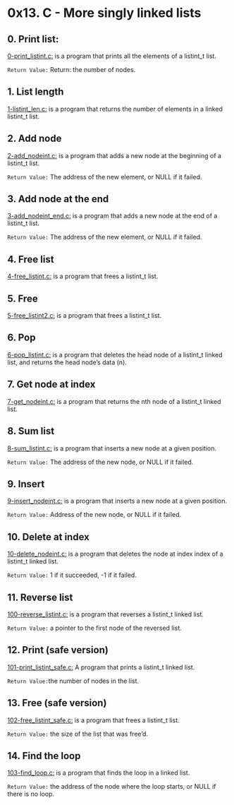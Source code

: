 # 0x13. C - More singly linked lists

## 0. Print list:

[0-print_listint.c:](https://github.com/SteveMuiyuro/alx-low_level_programming/blob/master/0x13-more_singly_linked_lists/0-print_listint.c) is a program that prints all the elements of a listint_t list.

`Return Value:` Return: the number of nodes.

## 1. List length

[1-listint_len.c:](https://github.com/SteveMuiyuro/alx-low_level_programming/blob/master/0x13-more_singly_linked_lists/1-listint_len.c) is a program that returns the number of elements in a linked listint_t list.

## 2. Add node

[2-add_nodeint.c:](https://github.com/SteveMuiyuro/alx-low_level_programming/blob/master/0x13-more_singly_linked_lists/2-add_nodeint.c) is a program that adds a new node at the beginning of a listint_t list.

`Return Value:` The address of the new element, or NULL if it failed.

## 3. Add node at the end

[3-add_nodeint_end.c:](https://github.com/SteveMuiyuro/alx-low_level_programming/blob/master/0x13-more_singly_linked_lists/3-add_nodeint_end.c) is a program that adds a new node at the end of a listint_t list.

`Return Value:` The address of the new element, or NULL if it failed.

## 4. Free list

[4-free_listint.c:](https://github.com/SteveMuiyuro/alx-low_level_programming/blob/master/0x13-more_singly_linked_lists/4-free_listint.c) is a program that frees a listint_t list.

## 5. Free

[5-free_listint2.c:](https://github.com/SteveMuiyuro/alx-low_level_programming/blob/master/0x13-more_singly_linked_lists/5-free_listint2.c) is a program that frees a listint_t list.

## 6. Pop

[6-pop_listint.c:](https://github.com/SteveMuiyuro/alx-low_level_programming/blob/master/0x13-more_singly_linked_lists/6-pop_listint.c) is a program that deletes the head node of a listint_t linked list, and returns the head node’s data (n).

## 7. Get node at index

[7-get_nodeint.c:](https://github.com/SteveMuiyuro/alx-low_level_programming/blob/master/0x13-more_singly_linked_lists/7-get_nodeint.c) is a program that returns the nth node of a listint_t linked list.

## 8. Sum list

[8-sum_listint.c:](https://github.com/SteveMuiyuro/alx-low_level_programming/blob/master/0x13-more_singly_linked_lists/8-sum_listint.c) is a program that inserts a new node at a given position.

`Return Value:` The address of the new node, or NULL if it failed.

## 9. Insert

[9-insert_nodeint.c:](https://github.com/SteveMuiyuro/alx-low_level_programming/blob/master/0x13-more_singly_linked_lists/9-insert_nodeint.c) is a program that inserts a new node at a given position.

`Return Value:` Address of the new node, or NULL if it failed.

## 10. Delete at index

[10-delete_nodeint.c:](https://github.com/SteveMuiyuro/alx-low_level_programming/blob/master/0x13-more_singly_linked_lists/10-delete_nodeint.c) is a program that deletes the node at index index of a listint_t linked list.

`Return Value:` 1 if it succeeded, -1 if it failed.

## 11. Reverse list

[100-reverse_listint.c:](https://github.com/SteveMuiyuro/alx-low_level_programming/blob/master/0x13-more_singly_linked_lists/100-reverse_listint.c) is a program that reverses a listint_t linked list.

`Return Value:` a pointer to the first node of the reversed list.

## 12. Print (safe version)

[101-print_listint_safe.c:](https://github.com/SteveMuiyuro/alx-low_level_programming/blob/master/0x13-more_singly_linked_lists/101-print_listint_safe.c) A program that prints a listint_t linked list.

`Return Value:`the number of nodes in the list.

## 13. Free (safe version)

[102-free_listint_safe.c:](https://github.com/SteveMuiyuro/alx-low_level_programming/blob/master/0x13-more_singly_linked_lists/102-free_listint_safe.c) is a program that frees a listint_t list.

`Return Value:` the size of the list that was free’d.

## 14. Find the loop

[103-find_loop.c:](https://github.com/SteveMuiyuro/alx-low_level_programming/blob/master/0x13-more_singly_linked_lists/103-find_loop.c) is a program that finds the loop in a linked list.

`Return Value:` the address of the node where the loop starts, or NULL if there is no loop.
